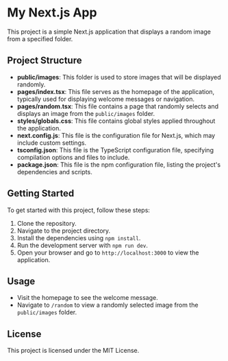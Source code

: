 # My Next.js App

This project is a simple Next.js application that displays a random image from a specified folder.

## Project Structure

- **public/images**: This folder is used to store images that will be displayed randomly.
- **pages/index.tsx**: This file serves as the homepage of the application, typically used for displaying welcome messages or navigation.
- **pages/random.tsx**: This file contains a page that randomly selects and displays an image from the `public/images` folder.
- **styles/globals.css**: This file contains global styles applied throughout the application.
- **next.config.js**: This file is the configuration file for Next.js, which may include custom settings.
- **tsconfig.json**: This file is the TypeScript configuration file, specifying compilation options and files to include.
- **package.json**: This file is the npm configuration file, listing the project's dependencies and scripts.

## Getting Started

To get started with this project, follow these steps:

1. Clone the repository.
2. Navigate to the project directory.
3. Install the dependencies using `npm install`.
4. Run the development server with `npm run dev`.
5. Open your browser and go to `http://localhost:3000` to view the application.

## Usage

- Visit the homepage to see the welcome message.
- Navigate to `/random` to view a randomly selected image from the `public/images` folder.

## License

This project is licensed under the MIT License.